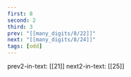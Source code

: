 ```yaml
---
first: 8
second: 2
third: 3
prev: "[[many_digits/8/22]]"
next: "[[many_digits/8/24]]"
tags: [odd]
---
```

prev2-in-text: [[21]]
next2-in-text: [[25]]
